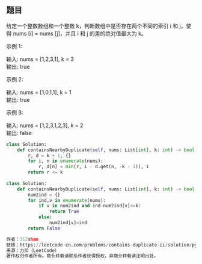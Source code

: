 ## 题目
给定一个整数数组和一个整数 k，判断数组中是否存在两个不同的索引 i 和 j，使得 nums [i] = nums [j]，并且 i 和 j 的差的绝对值最大为 k。

示例 1:

输入: nums = [1,2,3,1], k = 3  
输出: true

示例 2:

输入: nums = [1,0,1,1], k = 1  
输出: true

示例 3:

输入: nums = [1,2,3,1,2,3], k = 2  
输出: false

```python
class Solution:
    def containsNearbyDuplicate(self, nums: List[int], k: int) -> bool:
        r, d = k + 1, {}
        for i, n in enumerate(nums):
            r, d[n] = min(r, i - d.get(n, -k - 1)), i
        return r <= k
        
class Solution:
    def containsNearbyDuplicate(self, nums: List[int], k: int) -> bool:
        num2ind = {}
        for ind,v in enumerate(nums):
            if v in num2ind and ind-num2ind[v]<=k:
                return True
            else:
                num2ind[v]=ind
        return False

作者：312shan
链接：https://leetcode-cn.com/problems/contains-duplicate-ii/solution/python3-ha-xi-biao-by-312shan/
来源：力扣（LeetCode）
著作权归作者所有。商业转载请联系作者获得授权，非商业转载请注明出处。

```
